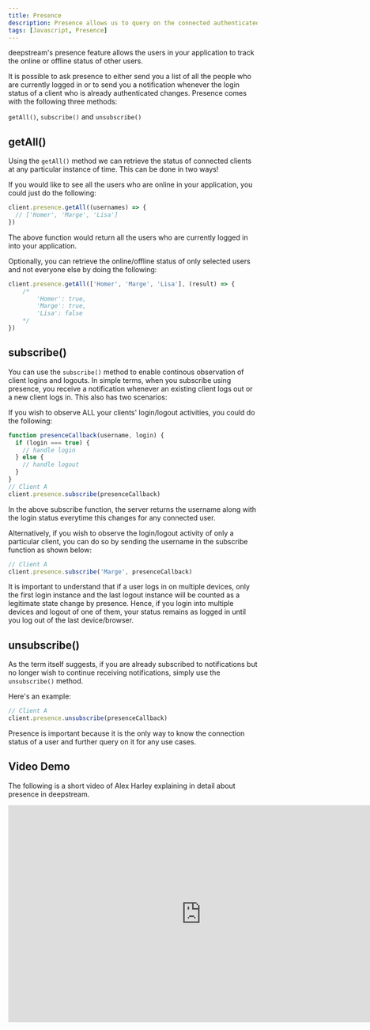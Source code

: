 ```yaml
---
title: Presence
description: Presence allows us to query on the connected authenticated clients.
tags: [Javascript, Presence]
---
```


deepstream's presence feature allows the users in your application to track the online or offline status of other users.

It is possible to ask presence to either send you a list of all the people who are currently logged in or to send you a notification whenever the login status of a client who is already authenticated changes. Presence comes with the following three methods:

`getAll()`, `subscribe()` and `unsubscribe()`

## getAll()

Using the `getAll()` method we can retrieve the status of connected clients at any particular instance of time. This can be done in two ways! 

If you would like to see all the users who are online in your application, you could just do the following:

```javascript
client.presence.getAll((usernames) => {
  // ['Homer', 'Marge', 'Lisa']
})
```

The above function would return all the users who are currently logged in into your application.

Optionally, you can retrieve the online/offline status of only selected users and not everyone else by doing the following:

```javascript
client.presence.getAll(['Homer', 'Marge', 'Lisa'], (result) => {
    /*
        'Homer': true,
        'Marge': true,
        'Lisa': false
    */
})
```

## subscribe()
You can use the `subscribe()` method to enable continous observation of client logins and logouts. In simple terms, when you subscribe using presence, you receive a notification whenever an existing client logs out or a new client logs in. This also has two scenarios:

If you wish to observe ALL your clients' login/logout activities, you could do the following:

```javascript
function presenceCallback(username, login) {
  if (login === true) {
    // handle login
  } else {
    // handle logout
  }
}
// Client A
client.presence.subscribe(presenceCallback)
```

In the above subscribe function, the server returns the username along with the login status everytime this changes for any connected user.

Alternatively, if you wish to observe the login/logout activity of only a particular client, you can do so by sending the username in the subscribe function as shown below:

```javascript
// Client A
client.presence.subscribe('Marge', presenceCallback)
```

It is important to understand that if a user logs in on multiple devices, only the first login instance and the last logout instance will be counted as a legitimate state change by presence. Hence, if you login into multiple devices and logout of one of them, your status remains as logged in until you log out of the last device/browser.

## unsubscribe()

As the term itself suggests, if you are already subscribed to notifications but no longer wish to continue receiving notifications, simply use the  `unsubscribe()` method.

Here's an example:

```javascript
// Client A
client.presence.unsubscribe(presenceCallback)
```

Presence is important because it is the only way to know the connection status of a user and further query on it for any use cases.

## Video Demo
The following is a short video of Alex Harley explaining in detail about presence in deepstream. 

<iframe width="780" height="439" src="https://www.youtube.com/embed/EdYzxVKIjJs" frameborder="0" allowfullscreen></iframe>
